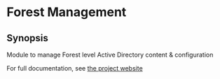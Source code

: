 ﻿# Forest Management

## Synopsis

Module to manage Forest level Active Directory content & configuration

For full documentation, see [the project website](https://admf.one)
